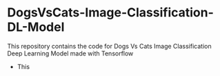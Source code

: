 # DogsVsCats-Image-Classification-DL-Model
This repository contains the code for Dogs Vs Cats Image Classification Deep Learning Model made with Tensorflow
- This 
